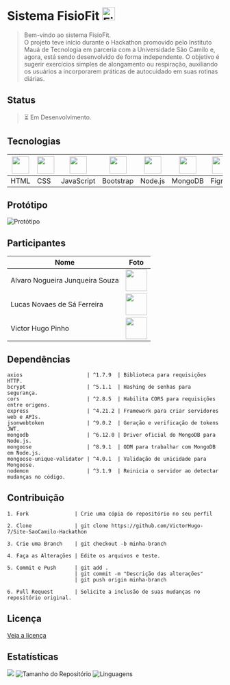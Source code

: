 <!--TÍTULO-->
# Sistema FisioFit <img src="https://cdn-icons-png.flaticon.com/128/3208/3208998.png" height="30px" alt="Fisioterapia">


<!--DESCRIÇÃO-->
> Bem-vindo ao sistema FisioFit.<br>
> O projeto teve início durante o Hackathon promovido pelo Instituto Mauá de Tecnologia em parceria com a Universidade São Camilo e, agora, está sendo desenvolvido de forma independente.
> O objetivo é sugerir exercícios simples de alongamento ou respiração, auxiliando os usuários a incorporarem práticas de autocuidado em suas rotinas diárias.


<!--STATUS-->
## Status
> ⏳ Em Desenvolvimento.


<!--FUNCIONALIDADES-->


<!--TECNOLOGIAS-->
## Tecnologias
| <img src="https://cdn.jsdelivr.net/gh/devicons/devicon@latest/icons/html5/html5-original.svg" width="40"/> | <img src="https://cdn.jsdelivr.net/gh/devicons/devicon@latest/icons/css3/css3-original.svg" width="40"/> | <img src="https://cdn.jsdelivr.net/gh/devicons/devicon@latest/icons/javascript/javascript-original.svg" width="40"/> | <img src="https://cdn.jsdelivr.net/gh/devicons/devicon@latest/icons/bootstrap/bootstrap-original.svg" width="40"/> | <img src="https://cdn.jsdelivr.net/gh/devicons/devicon@latest/icons/nodejs/nodejs-original.svg" width="40"/> | <img src="https://cdn.jsdelivr.net/gh/devicons/devicon@latest/icons/mongodb/mongodb-original.svg" width="40"/> | <img src="https://cdn.jsdelivr.net/gh/devicons/devicon@latest/icons/figma/figma-original.svg" width="40"/> |
|-----------------------------------------------------------------------------------------------------------|-----------------------------------------------------------------------------------------------------------|---------------------------------------------------------------------------------------------------------------|--------------------------------------------------------------------------------------------------------------|-----------------------------------------------------------------------------------------------------------|-------------------------------------------------------------------------------------------------------------|----------------------------------------------------------------------------------------------------------|
| HTML                                                                                                       | CSS                                                                                                        | JavaScript                                                                                                   | Bootstrap                                                                                                    | Node.js                                                                                                     | MongoDB                                                                                                      | Figma                                                                                                     |


<!--PROTÓTIPO-->
## Protótipo
![Protótipo](https://github.com/user-attachments/assets/8c5580af-eaaa-4ac5-af5c-92a660bedf01)




<!--PARTICIPANTES-->
## Participantes
| Nome                            |   Foto                                                                                                     |
|---------------------------------|------------------------------------------------------------------------------------------------------------|
| Alvaro Nogueira Junqueira Souza |  <img src="https://github.com/user-attachments/assets/50c2ac2c-70fa-4c62-8f46-4b056f2288a4" width="50" /> |
| Lucas Novaes de Sá Ferreira     |  <img src="https://github.com/user-attachments/assets/45b527b9-1e1c-40af-877d-ace876f76bac" width="50" /> |
| Victor Hugo Pinho               |  <img src="https://avatars.githubusercontent.com/u/156820479?v=4" width="50" /> |


<!--DEPENDÊNCIAS-->
## Dependências
````
axios                     | ^1.7.9  | Biblioteca para requisições HTTP.
bcrypt                    | ^5.1.1  | Hashing de senhas para segurança.
cors                      | ^2.8.5  | Habilita CORS para requisições entre origens.
express                   | ^4.21.2 | Framework para criar servidores web e APIs.
jsonwebtoken              | ^9.0.2  | Geração e verificação de tokens JWT.
mongodb                   | ^6.12.0 | Driver oficial do MongoDB para Node.js.
mongoose                  | ^8.9.1  | ODM para trabalhar com MongoDB em Node.js.
mongoose-unique-validator | ^4.0.1  | Validação de unicidade para Mongoose.
nodemon                   | ^3.1.9  | Reinicia o servidor ao detectar mudanças no código.
````

<!--COMO UTILIZAR-->


<!--CONTRIBUIÇÃO-->
## Contribuição
````
1. Fork               | Crie uma cópia do repositório no seu perfil

2. Clone              | git clone https://github.com/VictorHugo-7/Site-SaoCamilo-Hackathon

3. Crie uma Branch    | git checkout -b minha-branch

4. Faça as Alterações | Edite os arquivos e teste.

5. Commit e Push      | git add . 
                      |	git commit -m "Descrição das alterações" 
                      |	git push origin minha-branch

6. Pull Request       | Solicite a inclusão de suas mudanças no repositório original.
````

<!--LICENÇA-->
## Licença
[Veja a licença](https://github.com/VictorHugo-7/Site-SaoCamilo-Hackathon/blob/main/LICENSE)


<!--ESTRUTURA DE PASTAS-->


<!--ESTATÍSTICAS-->
## Estatísticas
![](https://visitor-badge.laobi.icu/badge?page_id=VictorHugo-7.Site-SaoCamilo-Hackathon)
![Tamanho do Repositório](https://img.shields.io/github/repo-size/VictorHugo-7/Site-SaoCamilo-Hackathon)
![Linguagens](https://img.shields.io/github/languages/top/VictorHugo-7/Site-SaoCamilo-Hackathon)




